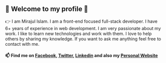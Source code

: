 ## :wave: Welcome to my profile :wave:

:point_right: I am Mirajul Islam. I am a front-end focused full-stack developer. I have 6+ years of experience in web development. I am very passionate about my work. I like to learn new technologies and work with them. I love to help others by sharing my knowledge. If you want to ask me anything feel free to contact with me.

#### 📫 Find me on [Facebook](https://web.facebook.com/raazmi.me), [Twitter](https://twitter.com/raaz_mi), [Linkedin](https://www.linkedin.com/in/raazmi) and also my [Personal Website](https://raazmi.vercel.app/)
